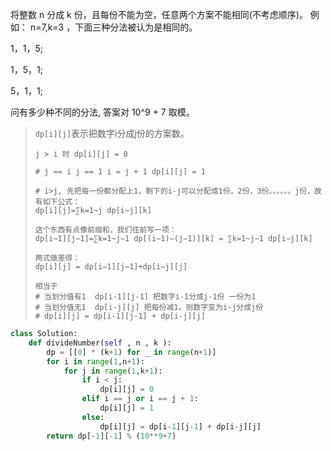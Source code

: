 将整数 n 分成 k 份，且每份不能为空，任意两个方案不能相同(不考虑顺序)。
例如： n=7,k=3 ，下面三种分法被认为是相同的。 

1，1，5; 

1，5，1;  

5，1，1; 

问有多少种不同的分法, 答案对 10^9 + 7 取模。 

> `dp[i][j]`表示把数字i分成j份的方案数。
>
> `j > i 时 dp[i][j] = 0`
>
>     # j == i j == 1 i = j + 1 dp[i][j] = 1
>     
>     # i>j, 先把每一份都分配上1，剩下的i-j可以分配成1份，2份，3份。。。。。。j份，故有如下公式： 
>     dp[i][j]=∑k=1~j dp[i−j][k] 
>     
>     这个东西有点像前缀和，我们往前写一项：
>     dp[i−1][j−1]=∑k=1~j−1 dp[(i−1)−(j−1)][k] = ∑k=1~j−1 dp[i−j][k]
>     
>     两式做差得：
>     dp[i][j] = dp[i−1][j−1]+dp[i−j][j]
>     
>     相当于 
>     # 当划分值有1  dp[i-1][j-1] 把数字i-1分成j-1份 一份为1
>     # 当划分值无1  dp[i-j][j] 把每份减1，则数字变为i-j分成j份
>     # dp[i][j] = dp[i-1][j-1] + dp[i-j][j]

```python
class Solution:
    def divideNumber(self , n , k ):
        dp = [[0] * (k+1) for _ in range(n+1)]
        for i in range(1,n+1):
            for j in range(1,k+1):
                if i < j:
                    dp[i][j] = 0
                elif i == j or i == j + 1:
                    dp[i][j] = 1
                else:
                    dp[i][j] = dp[i-1][j-1] + dp[i-j][j]
        return dp[-1][-1] % (10**9+7)
```

